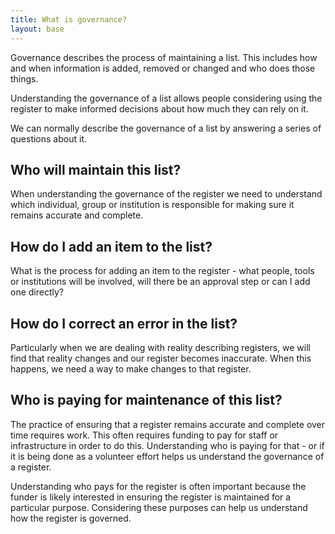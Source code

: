 ```yaml
---
title: What is governance?
layout: base
---
```


Governance describes the process of maintaining a list. This includes how
and when information is added, removed or changed and who does
those things.

Understanding the governance of a list allows people
considering using the register to make informed decisions about how much they
can rely on it.

We can normally describe the governance of a list by answering a series of
questions about it.

## Who will maintain this list?

When understanding the governance of the register we need to understand which
individual, group or institution is responsible for making sure it remains
accurate and complete.

## How do I add an item to the list?

What is the process for adding an item to the register - what people, tools or
institutions will be involved, will there be an approval step or can I add one
directly?

## How do I correct an error in the list?

Particularly when we are dealing with reality describing registers, we will
find that reality changes and our register becomes inaccurate. When this
happens, we need a way to make changes to that register.

## Who is paying for maintenance of this list?

The practice of ensuring that a register remains accurate and complete over
time requires work. This often requires funding to pay for staff or
infrastructure in order to do this. Understanding who is paying for that - or
if it is being done as a volunteer effort helps us understand the governance of a register.

Understanding who pays for the register is often important because the funder
is likely interested in ensuring the register is maintained for a particular
purpose. Considering these purposes can help us understand how the register is governed.
